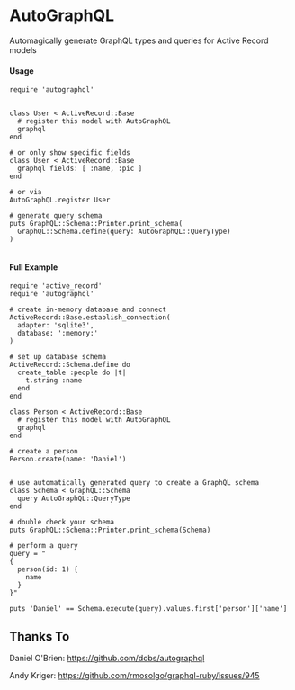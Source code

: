 AutoGraphQL
======

Automagically generate GraphQL types and queries for Active Record models

####  Usage
```
require 'autographql'


class User < ActiveRecord::Base
  # register this model with AutoGraphQL
  graphql
end

# or only show specific fields
class User < ActiveRecord::Base
  graphql fields: [ :name, :pic ]
end

# or via
AutoGraphQL.register User

# generate query schema
puts GraphQL::Schema::Printer.print_schema(
  GraphQL::Schema.define(query: AutoGraphQL::QueryType)
)


```
####  Full Example
```
require 'active_record'
require 'autographql'

# create in-memory database and connect
ActiveRecord::Base.establish_connection(
  adapter: 'sqlite3',
  database: ':memory:'
)

# set up database schema
ActiveRecord::Schema.define do
  create_table :people do |t|
    t.string :name
  end
end

class Person < ActiveRecord::Base
  # register this model with AutoGraphQL
  graphql
end

# create a person
Person.create(name: 'Daniel')


# use automatically generated query to create a GraphQL schema
class Schema < GraphQL::Schema
  query AutoGraphQL::QueryType
end

# double check your schema
puts GraphQL::Schema::Printer.print_schema(Schema)

# perform a query
query = "
{
  person(id: 1) {
    name
  }
}"

puts 'Daniel' == Schema.execute(query).values.first['person']['name']
```


##  Thanks To
Daniel O'Brien: https://github.com/dobs/autographql

Andy Kriger: https://github.com/rmosolgo/graphql-ruby/issues/945
